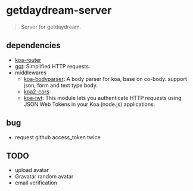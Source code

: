 # getdaydream-server

> Server for getdaydream.

## dependencies
- [koa-router](https://github.com/alexmingoia/koa-router)
- [got](https://github.com/sindresorhus/got): Simplified HTTP requests.
- middlewares
  - [koa-bodyparser](https://github.com/koajs/bodyparser): A body parser for koa, base on co-body. support json, form and text type body.
  - [koa2-cors](https://github.com/zadzbw/koa2-cors)
  - [koa-jwt](https://www.npmjs.com/package/koa-jwt): This module lets you authenticate HTTP requests using JSON Web Tokens in your Koa (node.js) applications.

## bug
- request github access_token twice

## TODO

* upload avatar
* Gravatar random avatar
* email verification
